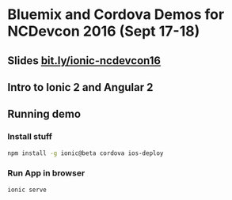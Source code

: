 # Bluemix and Cordova Demos for NCDevcon 2016 (Sept 17-18)

## Slides [bit.ly/ionic-ncdevcon16](http://bit.ly/ionic-ncdevcon16)

## Intro to Ionic 2 and Angular 2

## Running demo

### Install stuff
```bash
npm install -g ionic@beta cordova ios-deploy
```

### Run App in browser
```bash
ionic serve
```

